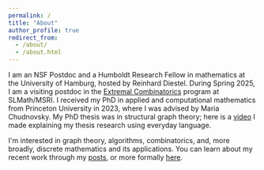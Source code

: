 ```yaml
---
permalink: /
title: "About"
author_profile: true
redirect_from:
  - /about/
  - /about.html
---
```

I am an NSF Postdoc and a Humboldt Research Fellow in mathematics at the University of Hamburg, hosted by Reinhard Diestel. During Spring 2025, I am a visiting postdoc in the [Extremal Combinatorics](https://www.slmath.org/programs/375) program at SLMath/MSRI. I received my PhD in applied and computational mathematics from Princeton University in 2023, where I was advised by Maria Chudnovsky. My PhD thesis was in structural graph theory; here is a [video](https://mediacentral.princeton.edu/media/Explaining%20treewidth%20through%20the%20Traveling%20Salesman%20Problem%2C%20Tara%20Abrishami%2C%20GS%20%20(2278472)/1_54cmvif1/297780972) I made explaining my thesis research using everyday language. 

I'm interested in graph theory, algorithms, combinatorics, and, more broadly, discrete mathematics and its applications. You can learn about my recent work through my [posts](https://tabrish.github.io/year-archive/), or more formally [here](https://tabrish.github.io/research/).
